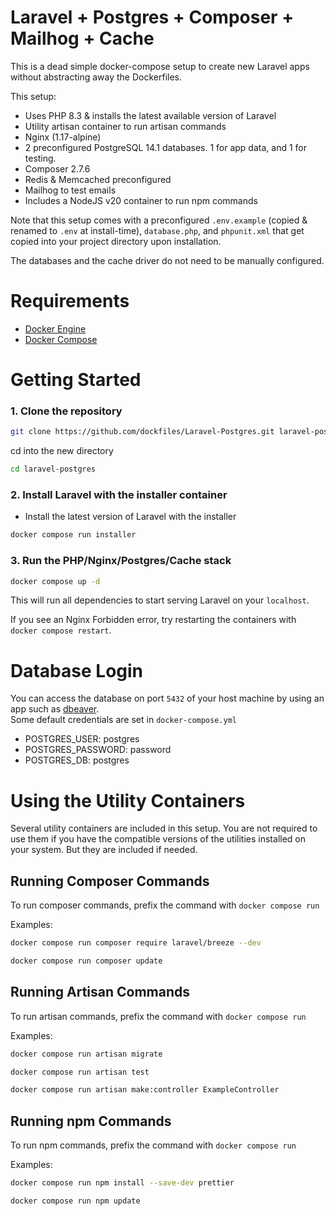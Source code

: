 # Laravel + Postgres + Composer + Mailhog + Cache

This is a dead simple docker-compose setup to create new Laravel apps without abstracting away the Dockerfiles.

This setup:

- Uses PHP 8.3 & installs the latest available version of Laravel
- Utility artisan container to run artisan commands
- Nginx (1.17-alpine)
- 2 preconfigured PostgreSQL 14.1 databases. 1 for app data, and 1 for testing.
- Composer 2.7.6
- Redis & Memcached preconfigured
- Mailhog to test emails
- Includes a NodeJS v20 container to run npm commands

Note that this setup comes with a preconfigured `.env.example` (copied & renamed to `.env` at install-time), `database.php`, and `phpunit.xml` that get copied into your project directory upon installation.

The databases and the cache driver do not need to be manually configured.

# Requirements

- [Docker Engine](https://www.docker.com)
- [Docker Compose](https://docs.docker.com/compose/install/)

# Getting Started

### 1. Clone the repository

```bash
git clone https://github.com/dockfiles/Laravel-Postgres.git laravel-postgres
```

cd into the new directory

```bash
cd laravel-postgres
```

### 2. Install Laravel with the installer container

- Install the latest version of Laravel with the installer

```bash
docker compose run installer
```

### 3. Run the PHP/Nginx/Postgres/Cache stack

```bash
docker compose up -d
```

This will run all dependencies to start serving Laravel on your `localhost`.

If you see an Nginx Forbidden error, try restarting the containers with `docker compose restart`.

# Database Login

You can access the database on port `5432` of your host machine by using an app such as [dbeaver](https://dbeaver.io/).  
Some default credentials are set in `docker-compose.yml`

- POSTGRES_USER: postgres
- POSTGRES_PASSWORD: password
- POSTGRES_DB: postgres

# Using the Utility Containers

Several utility containers are included in this setup. 
You are not required to use them if you have the compatible versions of the utilities installed on your system.
But they are included if needed.

## Running Composer Commands

To run composer commands, prefix the command with `docker compose run`

Examples:

```bash
docker compose run composer require laravel/breeze --dev
```

```bash
docker compose run composer update
```

## Running Artisan Commands

To run artisan commands, prefix the command with `docker compose run`

Examples:

```bash
docker compose run artisan migrate
```

```bash
docker compose run artisan test
```

```bash
docker compose run artisan make:controller ExampleController
```

## Running npm Commands

To run npm commands, prefix the command with `docker compose run`

Examples: 

```bash
docker compose run npm install --save-dev prettier
```

```bash
docker compose run npm update
```
